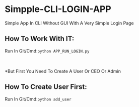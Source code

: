 # Simpple-CLI-LOGIN-APP
Simple App In CLI Without GUI With A  Very Simple Login Page



## How To Work With IT:
  Run In Git/Cmd:<code>python APP_RUN_LOGIN.py</code><br><br><br>
  
  *But First You Need To Create A User Or CEO Or Admin

## How To Create User First:
  Run In Git/Cmd:<code>python add_user</code><br><br><br>
